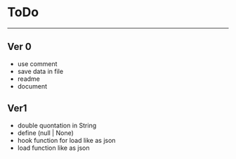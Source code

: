 # ToDo

---

## Ver 0

* use comment
* save data in file
* readme
* document

## Ver1
* double quontation in String
* define (null | None) 
* hook function for load like as json
* load function like as json
